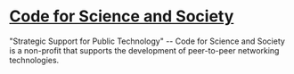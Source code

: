 # [Code for Science and Society](https://codeforscience.org/)

"Strategic Support for Public Technology" -- Code for Science and Society is a non-profit that supports the development of peer-to-peer networking technologies.


